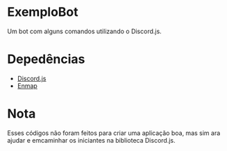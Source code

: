 # ExemploBot
Um bot com alguns comandos utilizando o Discord.js.

# Depedências
* [Discord.js](https://www.npmjs.com/package/discord.js)
* [Enmap](https://www.npmjs.com/package/enmap)

# Nota
Esses códigos não foram feitos para criar uma aplicação boa, mas sim ara ajudar e emcaminhar os iniciantes na biblioteca Discord.js.

